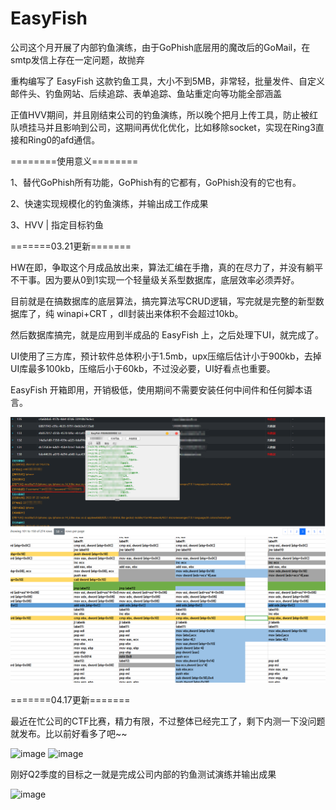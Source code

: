 # EasyFish

公司这个月开展了内部钓鱼演练，由于GoPhish底层用的魔改后的GoMail，在smtp发信上存在一定问题，故抛弃

重构编写了 EasyFish 这款钓鱼工具，大小不到5MB，非常轻，批量发件、自定义邮件头、钓鱼网站、后续追踪、表单追踪、鱼站重定向等功能全部涵盖

正值HVV期间，并且刚结束公司的钓鱼演练，所以晚个把月上传工具，防止被红队喷挂马并且影响到公司，这期间再优化优化，比如移除socket，实现在Ring3直接和Ring0的afd通信。

========使用意义========

1、替代GoPhish所有功能，GoPhish有的它都有，GoPhish没有的它也有。

2、快速实现规模化的钓鱼演练，并输出成工作成果

3、HVV | 指定目标钓鱼

=======03.21更新=======

HW在即，争取这个月成品放出来，算法汇编在手撸，真的在尽力了，并没有躺平不干事。因为要从0到1实现一个轻量级关系型数据库，底层效率必须弄好。

目前就是在搞数据库的底层算法，搞完算法写CRUD逻辑，写完就是完整的新型数据库了，纯 winapi+CRT ，dll封装出来体积不会超过10kb。

然后数据库搞完，就是应用到半成品的 EasyFish 上，之后处理下UI，就完成了。

UI使用了三方库，预计软件总体积小于1.5mb，upx压缩后估计小于900kb，去掉UI库最多100kb，压缩后小于60kb，不过没必要，UI好看点也重要。

EasyFish 开箱即用，开销极低，使用期间不需要安装任何中间件和任何脚本语言。

![image](微信图片_20220728095708.png)
![image](image.png)

=======04.17更新=======

最近在忙公司的CTF比赛，精力有限，不过整体已经完工了，剩下内测一下没问题就发布。比以前好看多了吧~~

![image](https://user-images.githubusercontent.com/77133486/232483845-335ed90d-5069-4fee-a74d-66c768ec19d8.png)
![image](https://user-images.githubusercontent.com/77133486/232484090-309def42-032d-4a81-b9b1-ec934110f5d1.png)

刚好Q2季度的目标之一就是完成公司内部的钓鱼测试演练并输出成果

![image](https://user-images.githubusercontent.com/77133486/232484640-13ad85da-f8d1-4e36-99d5-fdb139eb98dd.png)


